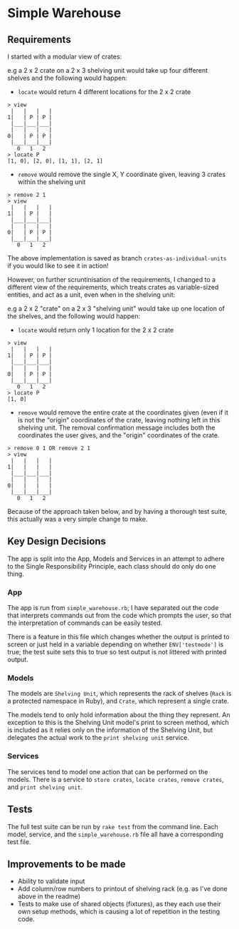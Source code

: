 # Simple Warehouse

## Requirements

I started with a modular view of crates:

e.g a 2 x 2 crate on a 2 x 3 shelving unit would take up four different shelves and the following would happen:

- `locate` would return 4 different locations for the 2 x 2 crate

```
> view
 |   |   |   |
1|   | P | P |
 |___|___|___|
 |   |   |   |
0|   | P | P |
 |___|___|___|
   0   1   2
> locate P
[1, 0], [2, 0], [1, 1], [2, 1] 
```

- `remove` would remove the single X, Y coordinate given, leaving 3 crates within the shelving unit

```
> remove 2 1
> view
 |   |   |   |
1|   | P |   |
 |___|___|___|
 |   |   |   |
0|   | P | P |
 |___|___|___|
   0   1   2 
```

The above implementation is saved as branch `crates-as-individual-units` if you would like to see it in action!

However, on further scruntinisation of the requirements, I changed to a different view of the requirements, which treats crates as variable-sized entities, and act as a unit, even when in the shelving unit:

e.g a 2 x 2 "crate" on a 2 x 3 "shelving unit" would take up one location of the shelves, and the following would happen:

- `locate` would return only 1 location for the 2 x 2 crate

```
> view
 |   |   |   |
1|   | P | P |
 |___|___|___|
 |   |   |   |
0|   | P | P |
 |___|___|___|
   0   1   2
> locate P
[1, 0] 
```

- `remove` would remove the entire crate at the coordinates given (even if it is not the "origin" coordinates of the crate, leaving nothing left in this shelving unit. The removal confirmation message includes both the coordinates the user gives, and the "origin" coordinates of the crate.

```
> remove 0 1 OR remove 2 1
> view
 |   |   |   |
1|   |   |   |
 |___|___|___|
 |   |   |   |
0|   |   |   |
 |___|___|___|
   0   1   2 
```

Because of the approach taken below, and by having a thorough test suite, this actually was a very simple change to make.

## Key Design Decisions

The app is split into the App, Models and Services in an attempt to adhere to the Single Responsibility Principle, each class should do only do one thing.

### App

The app is run from `simple_warehouse.rb`; I have separated out the code that interprets commands out from the code which prompts the user, so that the interpretation of commands can be easily tested.

There is a feature in this file which changes whether the output is printed to screen or just held in a variable depending on whether `ENV['testmode']` is true; the test suite sets this to true so test output is not littered with printed output.

### Models

The models are `Shelving Unit`, which represents the rack of shelves (`Rack` is a protected namespace in Ruby), and `Crate`, which represent a single crate.

The models tend to only hold information about the thing they represent. An exception to this is the Shelving Unit model's print to screen method, which is included as it relies only on the information of the Shelving Unit, but delegates the actual work to the `print shelving unit` service.

### Services

The services tend to model one action that can be performed on the models. There is a service to `store crates`, `locate crates`, `remove crates`, and `print shelving unit`.

## Tests

The full test suite can be run by `rake test` from the command line. Each model, service, and the `simple_warehouse.rb` file all have a corresponding test file.

## Improvements to be made

- Ability to validate input
- Add column/row numbers to printout of shelving rack (e.g. as I've done above in the readme)
- Tests to make use of shared objects (fixtures), as they each use their own setup methods, which is causing a lot of repetition in the testing code.





